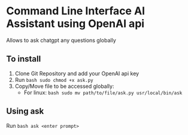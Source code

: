 # Command Line Interface AI Assistant using OpenAI api

Allows to ask chatgpt any questions globally

## To install
1. Clone Git Repository and add your OpenAI api key
2. Run ```bash sudo chmod +x ask.py```
3. Copy/Move file to be accessed globally:
   - For linux: ```bash sudo mv path/to/file/ask.py usr/local/bin/ask```

## Using ask
Run ```bash ask <enter prompt>```
